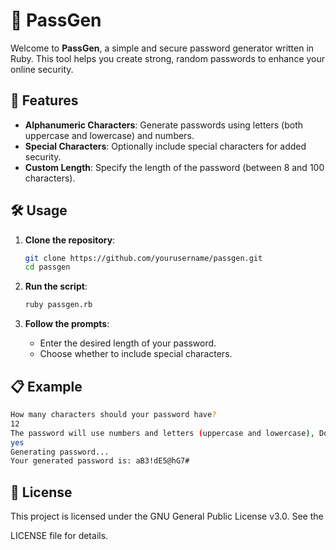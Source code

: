 # 🔐 PassGen

Welcome to **PassGen**, a simple and secure password generator written in Ruby. This tool helps you create strong, random passwords to enhance your online security.

## 🚀 Features

- **Alphanumeric Characters**: Generate passwords using letters (both uppercase and lowercase) and numbers.
- **Special Characters**: Optionally include special characters for added security.
- **Custom Length**: Specify the length of the password (between 8 and 100 characters).

## 🛠️ Usage

1. **Clone the repository**:
    ```sh
    git clone https://github.com/yourusername/passgen.git
    cd passgen
    ```

2. **Run the script**:
    ```sh
    ruby passgen.rb
    ```

3. **Follow the prompts**:
    - Enter the desired length of your password.
    - Choose whether to include special characters.

## 📋 Example

```sh
How many characters should your password have?
12
The password will use numbers and letters (uppercase and lowercase), Do you want to add special characters? (yes/no)
yes
Generating password...
Your generated password is: aB3!dE5@hG7#
```

## 📜 License

This project is licensed under the GNU General Public License v3.0. See the 

LICENSE file for details.

